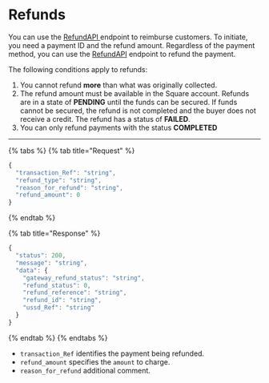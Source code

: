 # Refunds

You can use the [RefundAPI ](https://emekahuche.gitbook.io/squad-api/api-endpoints#refunds)endpoint to reimburse customers. To initiate, you need a payment ID and the refund amount. Regardless of the payment method, you can use the [RefundAPI](https://emekahuche.gitbook.io/squad-api/api-endpoints#refunds) endpoint to refund the payment.

The following conditions apply to refunds:

1. You cannot refund **more** than what was originally collected.
2. The refund amount must be available in the Square account. Refunds are in a state of **PENDING** until the funds can be secured. If funds cannot be secured, the refund is not completed and the buyer does not receive a credit. The refund has a status of **FAILED**.
3. You can only refund payments with the status **COMPLETED**

****

{% tabs %}
{% tab title="Request" %}
```javascript
{
  "transaction_Ref": "string",
  "refund_type": "string",
  "reason_for_refund": "string",
  "refund_amount": 0
}

```
{% endtab %}

{% tab title="Response" %}
```javascript
{
  "status": 200,
  "message": "string",
  "data": {
    "gateway_refund_status": "string",
    "refund_status": 0,
    "refund_reference": "string",
    "refund_id": "string",
    "ussd_Ref": "string"
  }
}
```
{% endtab %}
{% endtabs %}

* `transaction_Ref` identifies the payment being refunded.
* `refund_amount` specifies the `amount` to charge.&#x20;
* `reason_for_refund` additional comment.
